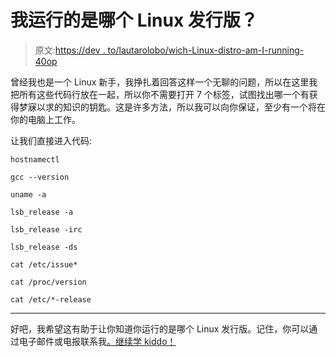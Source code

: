 # 我运行的是哪个 Linux 发行版？

> 原文:[https://dev . to/lautarolobo/wich-Linux-distro-am-I-running-40op](https://dev.to/lautarolobo/wich-linux-distro-am-i-running-40op)

曾经我也是一个 Linux 新手，我挣扎着回答这样一个无聊的问题，所以在这里我把所有这些代码行放在一起，所以你不需要打开 7 个标签，试图找出哪一个有获得梦寐以求的知识的钥匙。这是许多方法，所以我可以向你保证，至少有一个将在你的电脑上工作。

让我们直接进入代码:

```
hostnamectl 
```

```
gcc --version 
```

```
uname -a 
```

```
lsb_release -a 
```

```
lsb_release -irc 
```

```
lsb_release -ds 
```

```
cat /etc/issue* 
```

```
cat /proc/version 
```

```
cat /etc/*-release 
```

* * *

好吧，我希望这有助于让你知道你运行的是哪个 Linux 发行版。记住，你可以通过电子邮件或电报联系我[。继续学 kiddo！](//mailto:contact@lautarolobo.xyz)